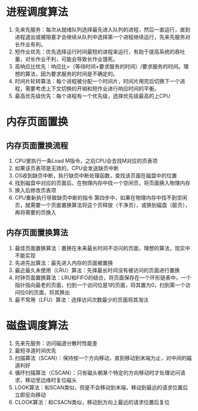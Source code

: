 # 进程调度算法
1. 先来先服务：每次从就绪队列选择最先进入队列的进程，然后一直运行，直到进程退出或被阻塞才会继续从队列中选择第一个进程继续运行，先来先服务对长作业有利。  
2. 短作业优先：优先选择运行时间最短的进程来运行，有助于提高系统的吞吐量，对长作业不利，可能会导致长作业饿死。
3. 高响应比优先：响应比=（等待时间+要求服务的时间）/要求服务的时间。理想的算法，因为要求服务的时间是不确定的。
4. 时间片轮转算法：每个进程被分配一个时间片，时间片用完后切换下一个进程，需要考虑上下文切换的开销和短作业进行响应时间的平衡。
5. 最高优先级优先：每个进程有一个优先级，选择优先级最高的上CPU
# 内存页面置换
## 内存页面置换流程
1. CPU里执行一条Load M指令，之后CPU会去找M对应的页表项
2. 如果该页表项是无效的，CPU会发送缺页中断
3. OS收到缺页中断，执行缺页中断处理函数，查找该页面在磁盘中的位置
4. 找到磁盘中对应的页面后，在物理内存中找一个空闲页，将页面换入物理内存
5. 换入后修改页表项
6. CPU重新执行导致缺页中断的指令
第四步中，如果在物理内存中找不到空闲页，就需要一个页面置换算法将这个页释放（干净页），或换到磁盘（脏页），再将需要的页换入
## 内存页面置换算法
1. 最佳页面置换算法：置换在未来最长时间不访问的页面，理想的算法，现实中不能实现
2. 先进先出算法：最先进入内存的页面被置换
3. 最近最久未使用（LRU）算法：先择最长时间没有被访问的页面进行置换
4. 时钟页面置换算法：LRU和FIFO的结合，将页面保存在一个环形链表中，一个指针指向最老的页面，扫到一个访问位是1的页面，将其置为0，扫到第一个访问位0的页面，将其换出
5. 最不常用（LFU）算法：选择访问次数最少的页面将其淘汰
# 磁盘调度算法
1. 先来先服务：访问磁道分散时性能差
2. 最短寻道时间优先
3. 扫描算法（SCAN）：保持按一个方向移动，直到移动到末端为止，对中间的磁道利好
4. 循环扫描算法（CSCAN）：只有磁头朝某个特定的方向移动时才处理访问请求，移动至边缘时复位磁头
5. LOOK算法：和SCAN类似，但是不会移动到末端，移动到最远的请求位置后立即反向移动
6. CLOOK算法：和CSACN类似，移动到方向上最远的请求位置后复位

